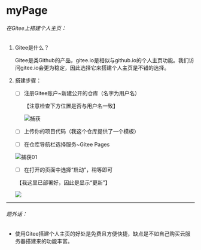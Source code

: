# myPage
###### 在Gitee上搭建个人主页：

1. Gitee是什么？

   Gitee是类Github的产品，gitee.io是相似与github.io的个人主页功能。我们访问gitee.io会更为稳定，因此选择它来搭建个人主页是不错的选择。

2. 搭建步骤：

   - [ ] 注册Gitee账户~新建公开的仓库（名字为用户名）

     【注意检查下方位置是否与用户名一致】

     ![捕获](C:\Users\feixi\Desktop\捕获.PNG)

   - [ ] 上传你的项目代码（我这个仓库提供了一个模板）

   - [ ] 在仓库导航栏选择服务~Gitee Pages

   ![捕获01](C:\Users\feixi\Desktop\捕获01.PNG)

   - [ ] 在打开的页面中选择“启动”，稍等即可

   ​         【我这里已部署好，因此是显示“更新”】

   ![](C:\Users\feixi\AppData\Roaming\Typora\typora-user-images\image-20201102234122713.png)

------

###### 题外话：

- 使用Gitee搭建个人主页的好处是免费且方便快捷，缺点是不如自己购买云服务器搭建来的功能丰富。